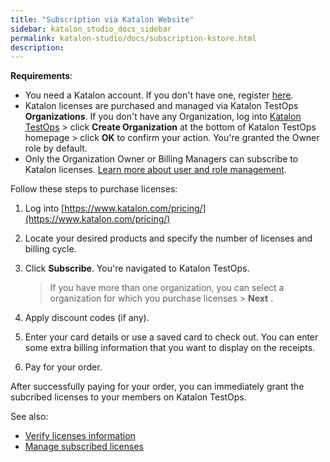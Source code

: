 ```yaml
---
title: "Subscription via Katalon Website"
sidebar: katalon_studio_docs_sidebar
permalink: katalon-studio/docs/subscription-kstore.html
description:
---
```


**Requirements**:

* You need a Katalon account. If you don't have one, register [here](https://www.katalon.com/sign-up/).
* Katalon licenses are purchased and managed via Katalon TestOps **Organizations**. If you don't have any Organization, log into [Katalon TestOps](https://analytics.katalon.com/home) > click **Create Organization** at the bottom of Katalon TestOps homepage > click **OK** to confirm your action. You're granted the Owner role by default.
* Only the Organization Owner or Billing Managers can subscribe to Katalon licenses. [Learn more about user and role management](https://docs.katalon.com/katalon-analytics/docs/user-management.html).

Follow these steps to purchase licenses:

1. Log into
[https://www.katalon.com/pricing/](https://www.katalon.com/pricing/)
2. Locate your desired products and specify the number of licenses and billing cycle.
3. Click **Subscribe**. You're navigated to Katalon TestOps.

   > If you have more than one organization, you can select a organization for which you purchase licenses > **Next** .

4. Apply discount codes (if any).
5. Enter your card details or use a saved card to check out. You can enter some extra billing information that you want to display on the receipts.
6. Pay for your order.

After successfully paying for your order, you can immediately grant the subcribed licenses to your members on Katalon TestOps.

See also:

* [Verify licenses information](https://docs.katalon.com/katalon-studio/docs/license-management.html#verify-and-view-licenses-information)
* [Manage subscribed licenses](https://docs.katalon.com/katalon-studio/docs/license-management.html)